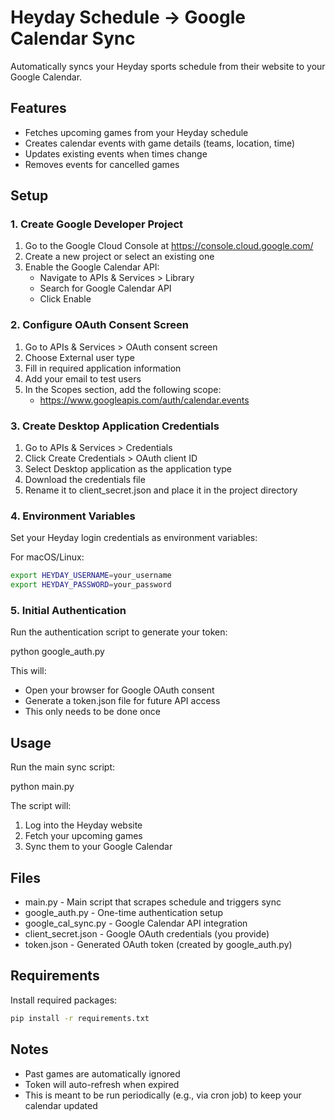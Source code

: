 # Heyday Schedule -> Google Calendar Sync

Automatically syncs your Heyday sports schedule from their website to your Google Calendar.

## Features

- Fetches upcoming games from your Heyday schedule
- Creates calendar events with game details (teams, location, time)
- Updates existing events when times change
- Removes events for cancelled games

## Setup

### 1. Create Google Developer Project

1. Go to the Google Cloud Console at https://console.cloud.google.com/
2. Create a new project or select an existing one
3. Enable the Google Calendar API:
   - Navigate to APIs & Services > Library
   - Search for Google Calendar API
   - Click Enable

### 2. Configure OAuth Consent Screen

1. Go to APIs & Services > OAuth consent screen
2. Choose External user type
3. Fill in required application information
4. Add your email to test users
5. In the Scopes section, add the following scope:
   - https://www.googleapis.com/auth/calendar.events

### 3. Create Desktop Application Credentials

1. Go to APIs & Services > Credentials
2. Click Create Credentials > OAuth client ID
3. Select Desktop application as the application type
4. Download the credentials file
5. Rename it to client_secret.json and place it in the project directory

### 4. Environment Variables

Set your Heyday login credentials as environment variables:

For macOS/Linux:
```bash
export HEYDAY_USERNAME=your_username
export HEYDAY_PASSWORD=your_password
```

### 5. Initial Authentication

Run the authentication script to generate your token:

python google_auth.py

This will:
- Open your browser for Google OAuth consent
- Generate a token.json file for future API access
- This only needs to be done once

## Usage

Run the main sync script:

python main.py

The script will:
1. Log into the Heyday website
2. Fetch your upcoming games
3. Sync them to your Google Calendar

## Files

- main.py - Main script that scrapes schedule and triggers sync
- google_auth.py - One-time authentication setup
- google_cal_sync.py - Google Calendar API integration
- client_secret.json - Google OAuth credentials (you provide)
- token.json - Generated OAuth token (created by google_auth.py)

## Requirements

Install required packages:

```bash
pip install -r requirements.txt
```

## Notes

- Past games are automatically ignored
- Token will auto-refresh when expired
- This is meant to be run periodically (e.g., via cron job) to keep your calendar updated